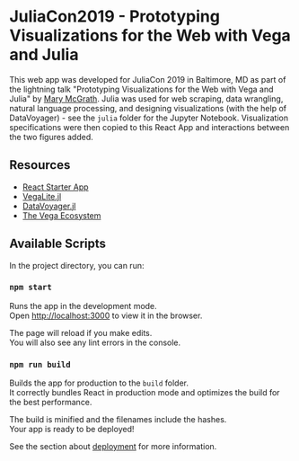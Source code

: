 # JuliaCon2019 - Prototyping Visualizations for the Web with Vega and Julia

This web app was developed for JuliaCon 2019 in Baltimore, MD as part of the lightning talk "Prototyping Visualizations for the Web with Vega and Julia" by [Mary McGrath](https://github.com/mcmcgrath13). Julia was used for web scraping, data wrangling, natural language processing, and designing visualizations (with the help of DataVoyager) - see the `julia` folder for the Jupyter Notebook. Visualization specifications were then copied to this React App and interactions between the two figures added.

## Resources
* [React Starter App](https://github.com/brown-ccv/react-app-starter)
* [VegaLite.jl](https://github.com/queryverse/VegaLite.jl)
* [DataVoyager.jl](https://github.com/queryverse/DataVoyager.jl)
* [The Vega Ecosystem](http://vega.github.io/)

## Available Scripts

In the project directory, you can run:

### `npm start`

Runs the app in the development mode.<br>
Open [http://localhost:3000](http://localhost:3000) to view it in the browser.

The page will reload if you make edits.<br>
You will also see any lint errors in the console.

### `npm run build`

Builds the app for production to the `build` folder.<br>
It correctly bundles React in production mode and optimizes the build for the best performance.

The build is minified and the filenames include the hashes.<br>
Your app is ready to be deployed!

See the section about [deployment](https://facebook.github.io/create-react-app/docs/deployment) for more information.
